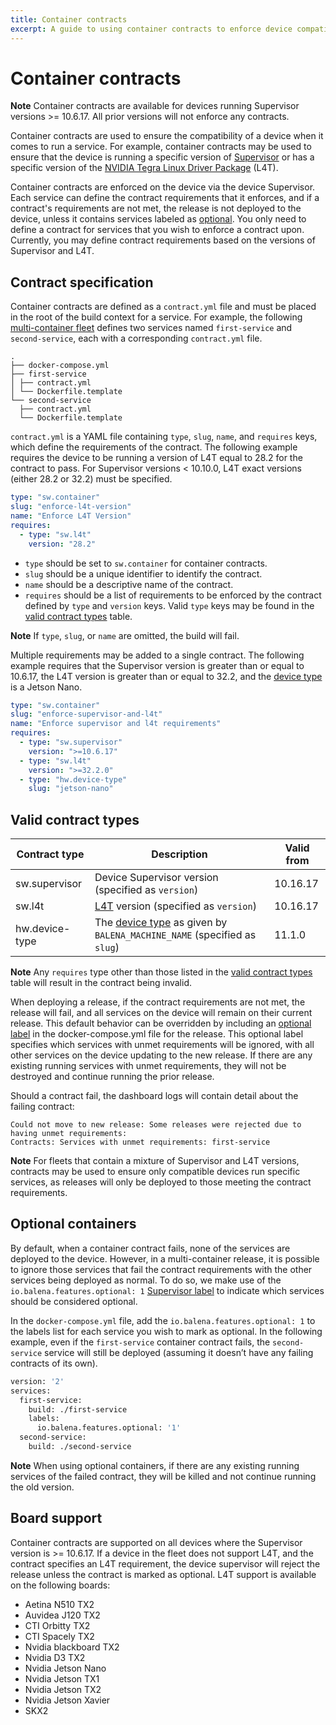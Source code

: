 ```yaml
---
title: Container contracts
excerpt: A guide to using container contracts to enforce device compatibility
---
```


# Container contracts

**Note** Container contracts are available for devices running Supervisor versions >= 10.6.17. All prior versions will not enforce any contracts.

Container contracts are used to ensure the compatibility of a device when it comes to run a service. For example, container contracts may be used to ensure that the device is running a specific version of [Supervisor][supervisor] or has a specific version of the [NVIDIA Tegra Linux Driver Package][l4t] (L4T).

Container contracts are enforced on the device via the device Supervisor. Each service can define the contract requirements that it enforces, and if a contract's requirements are not met, the release is not deployed to the device, unless it contains services labeled as [optional](#optional-containers). You only need to define a contract for services that you wish to enforce a contract upon. Currently, you may define contract requirements based on the versions of Supervisor and L4T.

## Contract specification

Container contracts are defined as a `contract.yml` file and must be placed in the root of the build context for a service. For example, the following [multi-container fleet][multicontainer] defines two services named `first-service` and `second-service`, each with a corresponding `contract.yml` file.

```shell
.
├── docker-compose.yml
├── first-service
│ ├── contract.yml
│ └── Dockerfile.template
└── second-service
  ├── contract.yml
  └── Dockerfile.template
```

`contract.yml` is a YAML file containing `type`, `slug`, `name`, and `requires` keys, which define the requirements of the contract. The following example requires the device to be running a version of L4T equal to 28.2 for the contract to pass. For Supervisor versions < 10.10.0, L4T exact versions (either 28.2 or 32.2) must be specified.

```yaml
type: "sw.container"
slug: "enforce-l4t-version"
name: "Enforce L4T Version"
requires:
  - type: "sw.l4t"
    version: "28.2"
```

- `type` should be set to `sw.container` for container contracts.
- `slug` should be a unique identifier to identify the contract.
- `name` should be a descriptive name of the contract.
- `requires` should be a list of requirements to be enforced by the contract defined by `type` and `version` keys. Valid `type` keys may be found in the [valid contract types][valid-contracts] table.

**Note** If `type`, `slug`, or `name` are omitted, the build will fail.

Multiple requirements may be added to a single contract. The following example requires that the Supervisor version is greater than or equal to 10.6.17, the L4T version is greater than or equal to 32.2, and the [device type][device-type] is a Jetson Nano.

```yaml
type: "sw.container"
slug: "enforce-supervisor-and-l4t"
name: "Enforce supervisor and l4t requirements"
requires:
  - type: "sw.supervisor"
    version: ">=10.6.17"
  - type: "sw.l4t"
    version: ">=32.2.0"
  - type: "hw.device-type"
    slug: "jetson-nano"
```

## Valid contract types

| Contract type  | Description                                                      | Valid from |
|----------------|------------------------------------------------------------------|------------|
| sw.supervisor  | Device Supervisor version (specified as `version`)               | 10.16.17   |
| sw.l4t         | [L4T][l4t] version (specified as `version`)                      | 10.16.17   |
| hw.device-type | The [device type][device-type] as given by `BALENA_MACHINE_NAME` (specified as `slug`) | 11.1.0     |

**Note** Any `requires` type other than those listed in the [valid contract types][valid-contracts] table will result in the contract being invalid.

When deploying a release, if the contract requirements are not met, the release will fail, and all services on the device will remain on their current release. This default behavior can be overridden by including an [optional label](#optional-containers) in the docker-compose.yml file for the release. This optional label specifies which services with unmet requirements will be ignored, with all other services on the device updating to the new release. If there are any existing running services with unmet requirements, they will not be destroyed and continue running the prior release.

Should a contract fail, the dashboard logs will contain detail about the failing contract:

```shell
Could not move to new release: Some releases were rejected due to having unmet requirements:
Contracts: Services with unmet requirements: first-service
```

**Note** For fleets that contain a mixture of Supervisor and L4T versions, contracts may be used to ensure only compatible devices run specific services, as releases will only be deployed to those meeting the contract requirements.

## Optional containers

By default, when a container contract fails, none of the services are deployed to the device. However, in a multi-container release, it is possible to ignore those services that fail the contract requirements with the other services being deployed as normal. To do so, we make use of the `io.balena.features.optional: 1` [Supervisor label][labels] to indicate which services should be considered optional.

In the `docker-compose.yml` file, add the `io.balena.features.optional: 1` to the labels list for each service you wish to mark as optional. In the following example, even if the `first-service` container contract fails, the `second-service` service will still be deployed (assuming it doesn’t have any failing contracts of its own).

```Dockerfile
version: '2'
services:
  first-service:
    build: ./first-service
    labels:
      io.balena.features.optional: '1'
  second-service:
    build: ./second-service
```

**Note** When using optional containers, if there are any existing running services of the failed contract, they will be killed and not continue running the old version.

## Board support

Container contracts are supported on all devices where the Supervisor version is >= 10.6.17. If a device in the fleet does not support L4T, and the contract specifies an L4T requirement, the device supervisor will reject the release unless the contract is marked as optional. L4T support is available on the following boards:

- Aetina N510 TX2
- Auvidea J120 TX2
- CTI Orbitty TX2
- CTI Spacely TX2
- Nvidia blackboard TX2
- Nvidia D3 TX2
- Nvidia Jetson Nano
- Nvidia Jetson TX1
- Nvidia Jetson TX2
- Nvidia Jetson Xavier
- SKX2

[os]: /reference/OS/overview/2.x/
[supervisor]: /reference/supervisor/supervisor-api/
[multicontainer]: /learn/develop/multicontainer/
[labels]: /learn/develop/multicontainer/#labels
[l4t]: https://developer.nvidia.com/embedded/linux-tegra
[valid-contracts]:#valid-contract-types
[device-type]:/reference/base-images/devicetypes/
